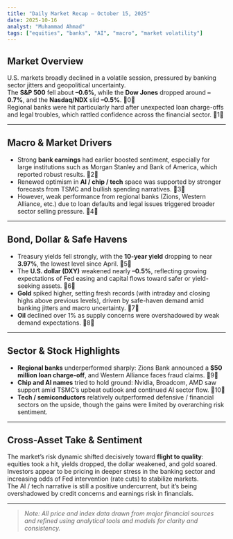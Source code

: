 ```yaml
---
title: "Daily Market Recap — October 15, 2025"
date: 2025-10-16
analyst: "Muhammad Ahmad"
tags: ["equities", "banks", "AI", "macro", "market volatility"]
---
```


## Market Overview

U.S. markets broadly declined in a volatile session, pressured by banking sector jitters and geopolitical uncertainty.  
The **S&P 500** fell about **–0.6%**, while the **Dow Jones** dropped around **–0.7%**, and the **Nasdaq/NDX** slid **–0.5%**. 0  
Regional banks were hit particularly hard after unexpected loan charge-offs and legal troubles, which rattled confidence across the financial sector. 1  

---

## Macro & Market Drivers

- Strong **bank earnings** had earlier boosted sentiment, especially for large institutions such as Morgan Stanley and Bank of America, which reported robust results. 2  
- Renewed optimism in **AI / chip / tech** space was supported by stronger forecasts from TSMC and bullish spending narratives. 3  
- However, weak performance from regional banks (Zions, Western Alliance, etc.) due to loan defaults and legal issues triggered broader sector selling pressure. 4  

---

## Bond, Dollar & Safe Havens

- Treasury yields fell strongly, with the **10-year yield** dropping to near **3.97%**, the lowest level since April. 5  
- The **U.S. dollar (DXY)** weakened nearly **–0.5%**, reflecting growing expectations of Fed easing and capital flows toward safer or yield-seeking assets. 6  
- **Gold** spiked higher, setting fresh records (with intraday and closing highs above previous levels), driven by safe-haven demand amid banking jitters and macro uncertainty. 7  
- **Oil** declined over 1% as supply concerns were overshadowed by weak demand expectations. 8  

---

## Sector & Stock Highlights

- **Regional banks** underperformed sharply: Zions Bank announced a **$50 million loan charge-off**, and Western Alliance faces fraud claims. 9  
- **Chip and AI names** tried to hold ground: Nvidia, Broadcom, AMD saw support amid TSMC’s upbeat outlook and continued AI sector flow. 10  
- **Tech / semiconductors** relatively outperformed defensive / financial sectors on the upside, though the gains were limited by overarching risk sentiment.

---

## Cross-Asset Take & Sentiment

The market’s risk dynamic shifted decisively toward **flight to quality**: equities took a hit, yields dropped, the dollar weakened, and gold soared.  
Investors appear to be pricing in deeper stress in the banking sector and increasing odds of Fed intervention (rate cuts) to stabilize markets.  
The AI / tech narrative is still a positive undercurrent, but it’s being overshadowed by credit concerns and earnings risk in financials.

---

> *Note: All price and index data drawn from major financial sources and refined using analytical tools and models for clarity and consistency.*
